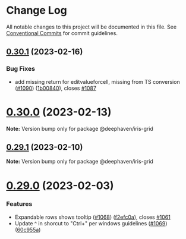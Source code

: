 # Change Log

All notable changes to this project will be documented in this file.
See [Conventional Commits](https://conventionalcommits.org) for commit guidelines.

## [0.30.1](https://github.com/deephaven/web-client-ui/compare/v0.30.0...v0.30.1) (2023-02-16)

### Bug Fixes

- add missing return for editvalueforcell, missing from TS conversion ([#1090](https://github.com/deephaven/web-client-ui/issues/1090)) ([1b00840](https://github.com/deephaven/web-client-ui/commit/1b00840886051bf2d7393185ecb8047fa977de49)), closes [#1087](https://github.com/deephaven/web-client-ui/issues/1087)

# [0.30.0](https://github.com/deephaven/web-client-ui/compare/v0.29.1...v0.30.0) (2023-02-13)

**Note:** Version bump only for package @deephaven/iris-grid

## [0.29.1](https://github.com/deephaven/web-client-ui/compare/v0.29.0...v0.29.1) (2023-02-10)

**Note:** Version bump only for package @deephaven/iris-grid

# [0.29.0](https://github.com/deephaven/web-client-ui/compare/v0.28.0...v0.29.0) (2023-02-03)

### Features

- Expandable rows shows tooltip ([#1068](https://github.com/deephaven/web-client-ui/issues/1068)) ([f2efc0a](https://github.com/deephaven/web-client-ui/commit/f2efc0ad24972ff1e9aa5887ec8bb871c9840a9c)), closes [#1061](https://github.com/deephaven/web-client-ui/issues/1061)
- Update ^ in shorcut to "Ctrl+" per windows guidelines ([#1069](https://github.com/deephaven/web-client-ui/issues/1069)) ([60c955a](https://github.com/deephaven/web-client-ui/commit/60c955a95f87b29d2347847849d128133bdc3b99))
